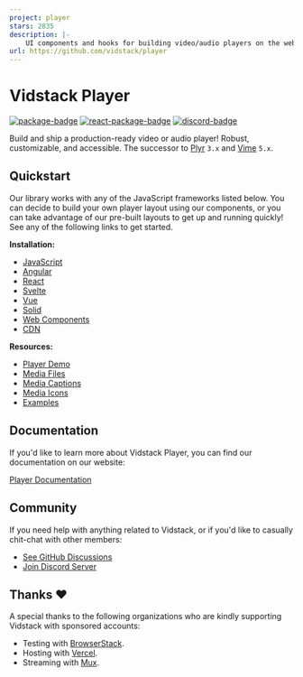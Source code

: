 ```yaml
---
project: player
stars: 2835
description: |-
    UI components and hooks for building video/audio players on the web. Robust, customizable, and accessible. Modern alternative to JW Player and Video.js.
url: https://github.com/vidstack/player
---
```


# Vidstack Player

[![package-badge]][package]
[![react-package-badge]][react-package]
[![discord-badge]][discord]

Build and ship a production-ready video or audio player! Robust, customizable, and accessible. The
successor to [Plyr][plyr] `3.x` and [Vime][vime] `5.x`.

## Quickstart

Our library works with any of the JavaScript frameworks listed below. You can decide to
build your own player layout using our components, or you can take advantage of our pre-built
layouts to get up and running quickly! See any of the following links to get started.

**Installation:**

- [JavaScript](https://www.vidstack.io/docs/player/getting-started/installation/javascript)
- [Angular](https://www.vidstack.io/docs/player/getting-started/installation/angular)
- [React](https://www.vidstack.io/docs/player/getting-started/installation/react)
- [Svelte](https://www.vidstack.io/docs/player/getting-started/installation/svelte)
- [Vue](https://www.vidstack.io/docs/player/getting-started/installation/vue)
- [Solid](https://www.vidstack.io/docs/player/getting-started/installation/solid)
- [Web Components](https://www.vidstack.io/docs/player/getting-started/installation/web-components)
- [CDN](https://www.vidstack.io/docs/player/getting-started/installation/cdn)

**Resources:**

- [Player Demo](https://www.vidstack.io/player/demo)
- [Media Files](https://github.com/vidstack/media-files)
- [Media Captions](https://github.com/vidstack/media-captions)
- [Media Icons](https://www.vidstack.io/media-icons)
- [Examples](https://github.com/vidstack/examples)

## Documentation

If you'd like to learn more about Vidstack Player, you can find our documentation on our website:

[Player Documentation][docs-player]

## Community

If you need help with anything related to Vidstack, or if you'd like to casually chit-chat with
other members:

- [See GitHub Discussions][discussions]
- [Join Discord Server][discord]

## Thanks ❤️

A special thanks to the following organizations who are kindly supporting Vidstack with sponsored
accounts:

- Testing with [BrowserStack](https://www.browserstack.com).
- Hosting with [Vercel](https://vercel.com).
- Streaming with [Mux](https://www.mux.com).

[vime]: https://github.com/vime-js/vime
[plyr]: https://github.com/sampotts/plyr
[docs-player]: https://www.vidstack.io/docs/player
[package]: https://www.npmjs.com/package/vidstack
[package-badge]: https://img.shields.io/npm/v/vidstack/next?style=flat-square&label=vidstack@next
[react-package]: https://www.npmjs.com/package/@vidstack/react
[react-package-badge]: https://img.shields.io/npm/v/@vidstack/react/next?style=flat-square&label=@vidstack/react@next
[discord]: https://discord.gg/QAjfh2gZE4
[discord-badge]: https://img.shields.io/discord/742612686679965696?color=%235865F2&label=%20&logo=discord&logoColor=white&style=flat-square
[discussions]: https://github.com/vidstack/player/discussions

